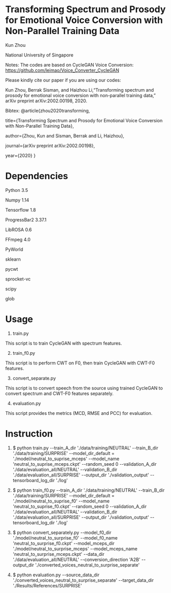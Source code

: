 # Transforming Spectrum and Prosody for Emotional Voice Conversion with Non-Parallel Training Data

Kun Zhou

National University of Singapore

Notes: 
The codes are based on CycleGAN Voice Conversion: https://github.com/leimao/Voice_Converter_CycleGAN

Please kindly cite our paper if you are using our codes:

Kun  Zhou,  Berrak  Sisman,  and  Haizhou  Li,“Transforming spectrum and prosody for emotional voice conversion with non-parallel training data,” arXiv preprint arXiv:2002.00198, 2020.

Bibtex:
@article{zhou2020transforming,

  title={Transforming Spectrum and Prosody for Emotional Voice Conversion with Non-Parallel Training Data},
  
  author={Zhou, Kun and Sisman, Berrak and Li, Haizhou},
  
  journal={arXiv preprint arXiv:2002.00198},
  
  year={2020}
}


# Dependencies

Python 3.5

Numpy 1.14

Tensorflow 1.8

ProgressBar2 3.37.1

LibROSA 0.6

FFmpeg 4.0

PyWorld

sklearn

pycwt

sprocket-vc

scipy

glob

# Usage

1. train.py

This script is to train CycleGAN with spectrum features.

2. train_f0.py

This script is to perform CWT on F0, then train CycleGAN with CWT-F0 features.

3. convert_separate.py

This script is to convert speech from the source using trained CycleGAN to convert spectrum and CWT-F0 features separately.

4. evaluation.py

This script provides the metrics (MCD, RMSE and PCC) for evaluation.

# Instruction

1. $ python train.py --train_A_dir './data/training/NEUTRAL' --train_B_dir './data/training/SURPRISE' --model_dir_default = './model/neutral_to_suprise_mceps' --model_name 'neutral_to_suprise_mceps.ckpt' --random_seed 0 --validation_A_dir './data/evaluation_all/NEUTRAL' --validation_B_dir './data/evaluation_all/SURPRISE' --output_dir './validation_output' --tensorboard_log_dir './log'

2. $ python train_f0.py --train_A_dir './data/training/NEUTRAL' --train_B_dir './data/training/SURPRISE' --model_dir_default = './model/neutral_to_suprise_f0' --model_name 'neutral_to_suprise_f0.ckpt' --random_seed 0 --validation_A_dir './data/evaluation_all/NEUTRAL' --validation_B_dir './data/evaluation_all/SURPRISE' --output_dir './validation_output' --tensorboard_log_dir './log' 

3. $ python convert_separately.py --model_f0_dir './model/neutral_to_surprise_f0' --model_f0_name 'neutral_to_surprise_f0.ckpt' --model_mceps_dir './model/neutral_to_surprise_mceps' --model_mceps_name 'neutral_to_surprise_mceps.ckpt' --data_dir './data/evaluation_all/NEUTRAL' --conversion_direction 'A2B' --output_dir './converted_voices_neutral_to_surprise_separate'

4. $ python evaluation.py --source_data_dir './converted_voices_neutral_to_surprise_separate' --target_data_dir './Results/References/SURPRISE'





